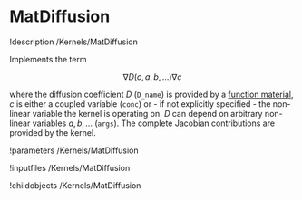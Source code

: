 
# MatDiffusion
!description /Kernels/MatDiffusion

Implements the term

$$
\nabla D(c,a,b,\dots) \nabla c
$$

where the diffusion coefficient $D$ (`D_name`) is provided by a
[function material](FunctionMaterials.md), $c$ is either a coupled variable (`conc`)
or - if not explicitly specified - the non-linear variable the kernel is operating on.
$D$ can depend on arbitrary non-linear variables $a,b,\dots$ (`args`).
The complete Jacobian contributions are provided by the kernel.

!parameters /Kernels/MatDiffusion

!inputfiles /Kernels/MatDiffusion

!childobjects /Kernels/MatDiffusion
